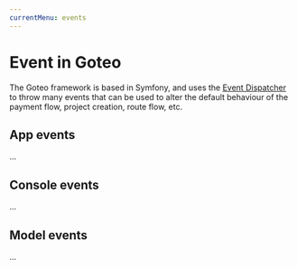 ```yaml
---
currentMenu: events
---
```

Event in Goteo
==================

The Goteo framework is based in Symfony, and uses the [Event Dispatcher](https://symfony.com/doc/2.8/components/event_dispatcher.html) to throw many events that can be used to alter the default behaviour of the payment flow, project creation, route flow, etc.

App events
----------
...

Console events
--------------
...

Model events
------------
...